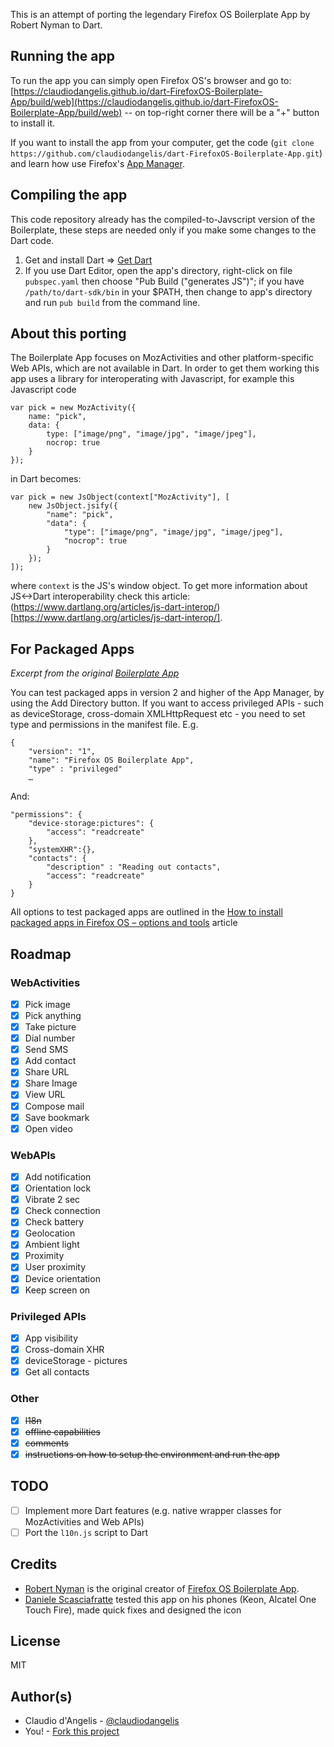 This is an attempt of porting the legendary Firefox OS Boilerplate App by Robert Nyman to Dart.

## Running the app

To run the app you can simply open Firefox OS's browser and go to: [https://claudiodangelis.github.io/dart-FirefoxOS-Boilerplate-App/build/web](https://claudiodangelis.github.io/dart-FirefoxOS-Boilerplate-App/build/web) -- on top-right corner there will be a "+" button to install it.

If you want to install the app from your computer, get the code (`git clone https://github.com/claudiodangelis/dart-FirefoxOS-Boilerplate-App.git`) and learn how use Firefox's [App Manager](https://developer.mozilla.org/en-US/Firefox_OS/Using_the_App_Manager).



## Compiling the app

This code repository already has the compiled-to-Javscript version of the Boilerplate, these steps are needed only if you make some changes to the Dart code.

1. Get and install Dart => [Get Dart](https://www.dartlang.org/tools/download.html)
2. If you use Dart Editor, open the app's directory, right-click on file `pubspec.yaml` then choose "Pub Build ("generates JS")"; if you have `/path/to/dart-sdk/bin` in your $PATH, then change to app's directory and run `pub build` from the command line. 


## About this porting

The Boilerplate App focuses on MozActivities and other platform-specific Web APIs,
which are not available in Dart. In order to get them working this app uses
a library for interoperating with Javascript, for example this Javascript code

```
var pick = new MozActivity({
    name: "pick",
    data: {
        type: ["image/png", "image/jpg", "image/jpeg"],
        nocrop: true
    }
});

```

in Dart becomes:

```
var pick = new JsObject(context["MozActivity"], [
    new JsObject.jsify({
        "name": "pick",
        "data": {
            "type": ["image/png", "image/jpg", "image/jpeg"],
            "nocrop": true
        }
    });
]);
```

where `context` is the JS's window object. To get more information about JS<->Dart interoperability check this article: (https://www.dartlang.org/articles/js-dart-interop/)[https://www.dartlang.org/articles/js-dart-interop/].


## For Packaged Apps

_Excerpt from the original [Boilerplate App](https://github.com/robnyman/Firefox-OS-Boilerplate-App)_

You can test packaged apps in version 2 and higher of the App Manager, by using the Add Directory button. If you want to access privileged APIs - such as deviceStorage, cross-domain XMLHttpRequest etc - you need to set type and permissions in the manifest file. E.g.

    {
        "version": "1",
        "name": "Firefox OS Boilerplate App",
        "type" : "privileged"
        …

And:

    "permissions": {
        "device-storage:pictures": {
            "access": "readcreate"
        },
        "systemXHR":{},
        "contacts": {
            "description" : "Reading out contacts",
            "access": "readcreate"
        }
    }


All options to test packaged apps are outlined in the [How to install packaged apps in Firefox OS – options and tools](https://hacks.mozilla.org/2013/03/how-to-install-packaged-apps-in-firefox-os-options-and-tools/) article

## Roadmap

### WebActivities

- [x] Pick image
- [x] Pick anything
- [x] Take picture
- [x] Dial number
- [x] Send SMS
- [x] Add contact
- [x] Share URL
- [x] Share Image
- [x] View URL
- [x] Compose mail
- [x] Save bookmark
- [x] Open video

### WebAPIs

- [x] Add notification
- [x] Orientation lock
- [x] Vibrate 2 sec
- [x] Check connection
- [x] Check battery
- [x] Geolocation
- [x] Ambient light
- [x] Proximity
- [x] User proximity
- [x] Device orientation
- [x] Keep screen on

### Privileged APIs

- [x] App visibility
- [x] Cross-domain XHR
- [x] deviceStorage - pictures
- [x] Get all contacts

### Other

- [x] ~~l18n~~
- [x] ~~offline capabilities~~
- [x] ~~comments~~
- [x] ~~instructions on how to setup the environment and run the app~~

## TODO

- [ ] Implement more Dart features (e.g. native wrapper classes for MozActivities and Web APIs)
- [ ] Port the `l10n.js` script to Dart

## Credits

- [Robert Nyman](https://twitter.com/robertnyman) is the original creator of [Firefox OS Boilerplate App](https://github.com/robnyman/Firefox-OS-Boilerplate-App).
- [Daniele Scasciafratte](https://github.com/mte90) tested this app on his phones (Keon, Alcatel One Touch Fire), made quick fixes and designed the icon

## License

  MIT

## Author(s)
- Claudio d'Angelis - [@claudiodangelis](https://github.com/claudiodangelis)
- You! - [Fork this project](https://github.com/claudiodangelis/dart_FirefoxOS_boilerplate/fork)
